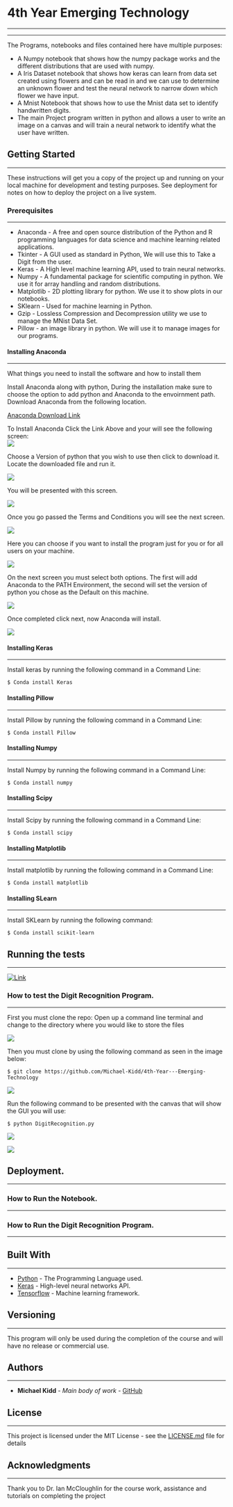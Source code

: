 # 4th Year Emerging Technology

----------

----------


The Programs, notebooks and files contained here have multiple purposes:

- A Numpy notebook that shows how the numpy package works and the different distributions that are used with numpy.
- A Iris Dataset notebook that shows how keras can learn from data set created using flowers and can be read in and we can use to determine an unknown flower and test the neural network to narrow down which flower we have input.
- A Mnist Notebook that shows how to use the Mnist data set to identify handwritten digits.
- The main Project program written in python and allows a user to write an image on a canvas and will train a neural network to identify what the user have written.
 

## Getting Started

----------


These instructions will get you a copy of the project up and running on your local machine for development and testing purposes. See deployment for notes on how to deploy the project on a live system.


### Prerequisites

----------
* Anaconda - A free and open source distribution of the Python and R programming languages for data science and machine learning related applications.
* Tkinter - A GUI used as standard in Python, We will use this to Take a Digit from the user.
* Keras - A High level machine learning API, used to train neural networks.
* Numpy - A fundamental package for scientific computing in python. We use it for array handling and random distributions.
* Matplotlib - 2D plotting library for python. We use it to show plots in our notebooks.
* SKlearn - Used for machine learning in Python.
* Gzip - Lossless Compression and Decompression utility we use to manage the MNist Data Set.
* Pillow - an image library in python. We will use it to manage images for our programs.

#### Installing Anaconda

----------


What things you need to install the software and how to install them

Install Anaconda along with python, During the installation make sure to choose the option to add python and Anaconda to the envoirnment path. Download Anaconda from the following location.

[Anaconda Download Link](https://www.anaconda.com/download/)

To Install Anaconda Click the Link Above and your will see the following screen: <br />
![](https://raw.githubusercontent.com/Michael-Kidd/4th-Year---Emerging-Technology/master/Data/images%20for%20wiki%20and%20readme/AnacondaDownload.png)

Choose a Version of python that you wish to use then click to download it. Locate the downloaded file and run it.<br />

![](https://raw.githubusercontent.com/Michael-Kidd/4th-Year---Emerging-Technology/master/Data/images%20for%20wiki%20and%20readme/Screen1Anaconda.png)

You will be presented with this screen.<br />

![](https://raw.githubusercontent.com/Michael-Kidd/4th-Year---Emerging-Technology/master/Data/images%20for%20wiki%20and%20readme/Screen2Anaconda.PNG)

Once you go passed the Terms and Conditions you will see the next screen.<br />

![](https://raw.githubusercontent.com/Michael-Kidd/4th-Year---Emerging-Technology/master/Data/images%20for%20wiki%20and%20readme/Screen3Anaconda.PNG)

Here you can choose if you want to install the program just for you or for all users on your machine.<br />

![](https://raw.githubusercontent.com/Michael-Kidd/4th-Year---Emerging-Technology/master/Data/images%20for%20wiki%20and%20readme/Screen4Anaconda.PNG)

On the next screen you must select both options. The first will add Anaconda to the PATH Environment, the second will set the version of python you chose as the Default on this machine.<br />

![](https://raw.githubusercontent.com/Michael-Kidd/4th-Year---Emerging-Technology/master/Data/images%20for%20wiki%20and%20readme/Screen5Anaconda.PNG)

Once completed click next, now Anaconda will install.

![](https://raw.githubusercontent.com/Michael-Kidd/4th-Year---Emerging-Technology/master/Data/images%20for%20wiki%20and%20readme/Screen6Anaconda.PNG)



#### Installing Keras
----------
Install keras by running the following command in a Command Line: <br /> 


```
$ Conda install Keras 
```

#### Installing Pillow
----------

Install Pillow by running the following command in a Command Line: <br />


```
$ Conda install Pillow 
```

#### Installing Numpy
----------
Install Numpy by running the following command in a Command Line: <br />


```
$ Conda install numpy 
```

#### Installing Scipy
----------

Install Scipy by running the following command in a Command Line: <br />


```
$ Conda install scipy 
```

#### Installing Matplotlib
----------

Install matplotlib by running the following command in a Command Line: <br />


```
$ Conda install matplotlib 
```

#### Installing SLearn
----------
Install SKLearn by running the following command: <br />


```
$ Conda install scikit-learn
```

## Running the tests
----

[![Link](https://raw.githubusercontent.com/Michael-Kidd/4th-Year---Emerging-Technology/master/Data/images%20for%20wiki%20and%20readme/youtube.PNG)](https://www.youtube.com/watch?v=NEdvWyPBqVg&feature=youtu.be)

### How to test the Digit Recognition Program.
----

First you must clone the repo: Open up a command line terminal and change to the directory where you would like to store the files

![](https://raw.githubusercontent.com/Michael-Kidd/4th-Year---Emerging-Technology/master/Data/images%20for%20wiki%20and%20readme/Gitclone.PNG)

Then you must clone by using the following command as seen in the image below:


```
$ git clone https://github.com/Michael-Kidd/4th-Year---Emerging-Technology
```

![](https://raw.githubusercontent.com/Michael-Kidd/4th-Year---Emerging-Technology/master/Data/images%20for%20wiki%20and%20readme/Gitclone2.PNG)

Run the following command to be presented with the canvas that will show the GUI you will use:

```
$ python DigitRecognition.py
```

![](https://raw.githubusercontent.com/Michael-Kidd/4th-Year---Emerging-Technology/master/Data/images%20for%20wiki%20and%20readme/RunpyDigit.PNG)

![](https://raw.githubusercontent.com/Michael-Kidd/4th-Year---Emerging-Technology/master/Data/images%20for%20wiki%20and%20readme/RunpyDigit2.PNG)



## Deployment.
----
### How to Run the Notebook.
----
### How to Run the Digit Recognition Program.
----

## Built With
---

* [Python](https://www.python.org/downloads/) - The Programming Language used.
* [Keras](https://keras.io/) - High-level neural networks API.
* [Tensorflow](https://www.tensorflow.org/) - Machine learning framework.


## Versioning
----

This program will only be used during the completion of the course and will have no release or commercial use.

## Authors
----

* **Michael Kidd** - *Main body of work* - [GitHub](https://github.com/Michael-Kidd/)

## License
----

This project is licensed under the MIT License - see the [LICENSE.md](LICENSE.md) file for details

## Acknowledgments
----

Thank you to Dr. Ian McCloughlin for the course work, assistance and tutorials on completing the project